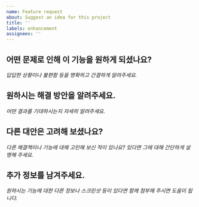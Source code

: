 ```yaml
---
name: Feature request
about: Suggest an idea for this project
title: ''
labels: enhancement
assignees: ''
---
```


## 어떤 문제로 인해 이 기능을 원하게 되셨나요?

_답답한 상황이나 불편함 등을 명확하고 간결하게 알려주세요._

## 원하시는 해결 방안을 알려주세요.

_어떤 결과를 기대하시는지 자세히 알려주세요._

## 다른 대안은 고려해 보셨나요?

_다른 해결책이나 기능에 대해 고민해 보신 적이 있나요? 있다면 그에 대해 간단하게 설명해 주세요._

## 추가 정보를 남겨주세요.

_원하시는 기능에 대한 다른 정보나 스크린샷 등이 있다면 함께 첨부해 주시면 도움이 됩니다._

